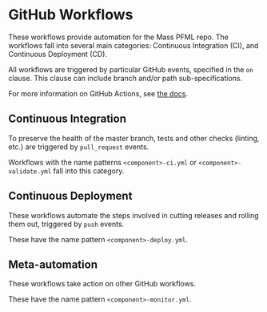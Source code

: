 # GitHub Workflows

These workflows provide automation for the Mass PFML repo. The workflows fall into several main categories: Continuous Integration (CI), and
Continuous Deployment (CD).

All workflows are triggered by particular GitHub events, specified in the `on` clause. This clause can include branch and/or path sub-specifications.

For more information on GitHub Actions, see [the docs](https://help.github.com/en/actions).

## Continuous Integration

To preserve the health of the master branch, tests and other checks (linting, etc.) are triggered by `pull_request` events.

Workflows with the name patterns `<component>-ci.yml` or `<component>-validate.yml` fall into this category.

## Continuous Deployment

These workflows automate the steps involved in cutting releases and rolling them out, triggered by `push` events.

These have the name pattern `<component>-deploy.yml`.

## Meta-automation

These workflows take action on other GitHub workflows.

These have the name pattern `<component>-monitor.yml`.